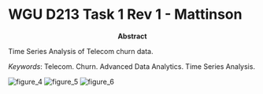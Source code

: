 # WGU D213 Task 1 Rev 1 - Mattinson

<p align="center" ><b>Abstract</b></p>
<p>
Time Series Analysis of Telecom churn data. 
</p>

<i>Keywords</i>: 
Telecom. Churn. Advanced Data Analytics. Time Series Analysis.





<img src="figures\fig_4.PNG" alt="figure_4">


<img src="figures\fig_5.PNG" alt="figure_5">

<img src="figures\fig_6.PNG" alt="figure_6">